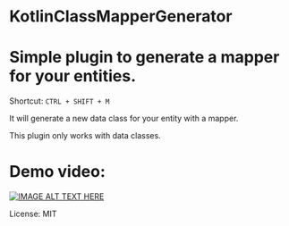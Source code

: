 # KotlinClassMapperGenerator
# Simple plugin to generate a mapper for your entities.
Shortcut: `CTRL + SHIFT + M`

It will generate a new data class for your entity with a mapper.

This plugin only works with data classes.

# Demo video:
[![IMAGE ALT TEXT HERE](https://markdown-videos.vercel.app/youtube/tGPzKadywLQ)](https://www.youtube.com/watch?v=tGPzKadywLQ)

License: MIT
